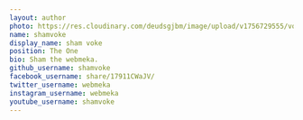 ```yaml
---
layout: author
photo: https://res.cloudinary.com/deudsgjbm/image/upload/v1756729555/vokelogo_wo0rhj.png
name: shamvoke
display_name: sham voke
position: The One
bio: Sham the webmeka.
github_username: shamvoke
facebook_username: share/17911CWaJV/
twitter_username: webmeka
instagram_username: webmeka
youtube_username: shamvoke
---
```


